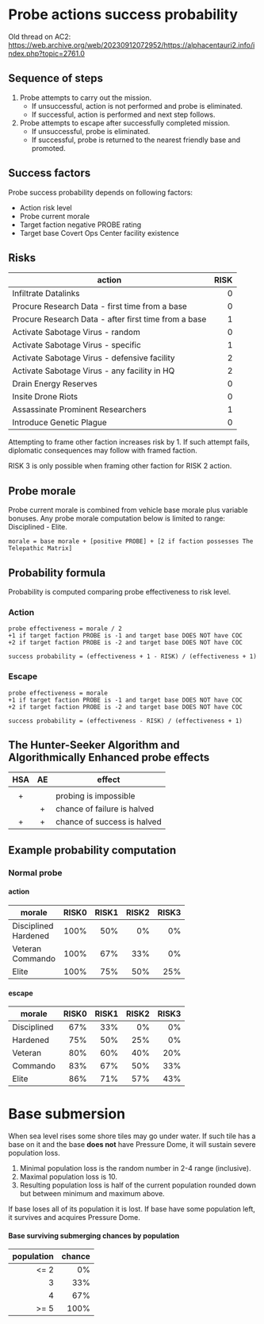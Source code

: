 # Probe actions success probability

Old thread on AC2: https://web.archive.org/web/20230912072952/https://alphacentauri2.info/index.php?topic=2761.0

## Sequence of steps

1. Probe attempts to carry out the mission.
   * If unsuccessful, action is not performed and probe is eliminated.
   * If successful, action is performed and next step follows.
2. Probe attempts to escape after successfully completed mission.
   * If unsuccessful, probe is eliminated.
   * If successful, probe is returned to the nearest friendly base and promoted.

## Success factors

Probe success probability depends on following factors:

* Action risk level
* Probe current morale
* Target faction negative PROBE rating
* Target base Covert Ops Center facility existence

## Risks

| action | RISK |
| ---- | ----: |
| Infiltrate Datalinks | 0 |
| Procure Research Data - first time from a base | 0 |
| Procure Research Data - after first time from a base | 1 |
| Activate Sabotage Virus - random | 0 |
| Activate Sabotage Virus - specific | 1 |
| Activate Sabotage Virus - defensive facility | 2 |
| Activate Sabotage Virus - any facility in HQ | 2 |
| Drain Energy Reserves | 0 |
| Insite Drone Riots | 0 |
| Assassinate Prominent Researchers | 1 |
| Introduce Genetic Plague | 0 |

Attempting to frame other faction increases risk by 1. If such attempt fails, diplomatic consequences may follow with framed faction.

RISK 3 is only possible when framing other faction for RISK 2 action.

## Probe morale

Probe current morale is combined from vehicle base morale plus variable bonuses.
Any probe morale computation below is limited to range: Disciplined - Elite.

```
morale = base morale + [positive PROBE] + [2 if faction possesses The Telepathic Matrix]
```

## Probability formula

Probability is computed comparing probe effectiveness to risk level.

### Action

```
probe effectiveness = morale / 2
+1 if target faction PROBE is -1 and target base DOES NOT have COC
+2 if target faction PROBE is -2 and target base DOES NOT have COC
```

```
success probability = (effectiveness + 1 - RISK) / (effectiveness + 1)
```

### Escape

```
probe effectiveness = morale
+1 if target faction PROBE is -1 and target base DOES NOT have COC
+2 if target faction PROBE is -2 and target base DOES NOT have COC
```

```
success probability = (effectiveness - RISK) / (effectiveness + 1)
```

## The Hunter-Seeker Algorithm and Algorithmically Enhanced probe effects

| HSA | AE | effect |
| :----: | :----: | ---- |
|  |  |  |
| + |  | probing is impossible |
|  | + | chance of failure is halved |
| + | + | chance of success is halved |

## Example probability computation

### Normal probe

#### action

| morale | RISK0 | RISK1 | RISK2 | RISK3 |
| ---- | ----: | ----: | ----: | ----: |
| Disciplined<br>Hardened | 100% | 50% |  0% |  0% |
| Veteran<br>Commando     | 100% | 67% | 33% |  0% |
| Elite                   | 100% | 75% | 50% | 25% |

#### escape

| morale | RISK0 | RISK1 | RISK2 | RISK3 |
| ---- | ----: | ----: | ----: | ----: |
| Disciplined | 67% | 33% | 0% | 0% |
| Hardened    | 75% | 50% | 25% | 0% |
| Veteran     | 80% | 60% | 40% | 20% |
| Commando    | 83% | 67% | 50% | 33% |
| Elite       | 86% | 71% | 57% | 43% |

# Base submersion

When sea level rises some shore tiles may go under water. If such tile has a base on it and the base **does not** have Pressure Dome, it will sustain severe population loss.

1. Minimal population loss is the random number in 2-4 range (inclusive).
2. Maximal population loss is 10.
3. Resulting population loss is half of the current population rounded down but between minimum and maximum above.

If base loses all of its population it is lost. If base have some population left, it survives and acquires Pressure Dome.

#### Base surviving submerging chances by population

| population | chance |
| ----: | ----: |
| <= 2 | 0% |
| 3 | 33% |
| 4 | 67% |
| >= 5 | 100% |

